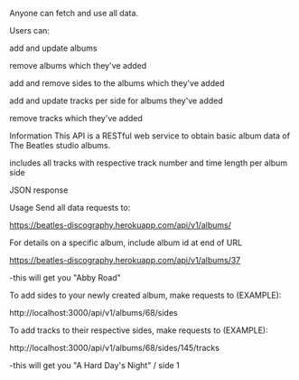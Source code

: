Anyone can fetch and use all data.

Users can:

add and update albums

remove albums which they've added

add and remove sides to the albums which they've added

add and update tracks per side for albums they've added

remove tracks which they've added

Information
This API is a RESTful web service to obtain basic album data of The Beatles studio albums.

includes all tracks with respective track number and time length per album side

JSON response

Usage
Send all data requests to:

https://beatles-discography.herokuapp.com/api/v1/albums/

For details on a specific album, include album id at end of URL

https://beatles-discography.herokuapp.com/api/v1/albums/37

-this will get you "Abby Road"

To add sides to your newly created album, make requests to (EXAMPLE):

http://localhost:3000/api/v1/albums/68/sides

To add tracks to their respective sides, make requests to (EXAMPLE):

http://localhost:3000/api/v1/albums/68/sides/145/tracks

-this will get you "A Hard Day's Night" / side 1
